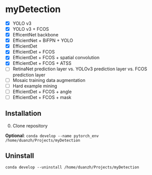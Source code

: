# myDetection


- [x] YOLO v3
- [x] YOLO v3 + FCOS
- [x] EfficentNet backbone
- [x] EfficientNet + BiFPN + YOLO
- [x] EfficientDet
- [x] EfficientDet + FCOS
- [x] EfficientDet + FCOS + spatial convolution
- [x] EfficientDet + FCOS + ATSS
- [ ] RetinaNet prediction layer vs. YOLOv3 prediction layer vs. FCOS prediction layer
- [ ] Mosaic training data augmentation
- [ ] Hard example mining
- [ ] EfficientDet + FCOS + angle
- [ ] EfficientDet + FCOS + mask

## Installation
0. Clone repository

**Optional**:
`conda develop --name pytorch_env /home/duanzh/Projects/myDetection`

## Uninstall
`conda develop --uninstall /home/duanzh/Projects/myDetection`
